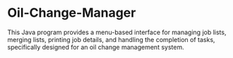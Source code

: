 # Oil-Change-Manager
This Java program provides a menu-based interface for managing job lists, merging lists, printing job details, and handling the completion of tasks, specifically designed for an oil change management system.
